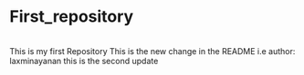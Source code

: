 # First_repository
<br>
This is my first Repository 
This is the new change in the README i.e author: laxminayanan
this is the second update 
